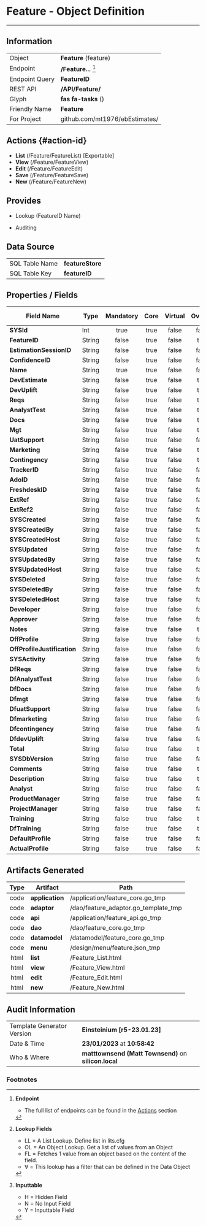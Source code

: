 # **Feature** - Object Definition
---
##  Information
|   |   |
|---|---|
|Object         |**Feature** (feature) |
|Endpoint 	    |**/Feature...** [^1]|
|Endpoint Query |**FeatureID**|
|REST API|**/API/Feature/**|
Glyph|**fas fa-tasks** ()
Friendly Name|**Feature**|
|For Project    |github.com/mt1976/ebEstimates/|

##  Actions {#action-id}
* **List** (/Feature/FeatureList) [Exportable]
* **View** (/Feature/FeatureView)
* **Edit** (/Feature/FeatureEdit)
* **Save** (/Feature/FeatureSave)
* **New** (/Feature/FeatureNew)








##  Provides
 * Lookup (FeatureID Name)

* Auditing 




##  Data Source 
|   |   |
|---|---|
SQL Table Name       | **featureStore**
SQL Table Key | **featureID**



##  Properties / Fields
| Field Name| Type | Mandatory | Core | Virtual | Overide | Lookup [^2]| Lookup Object      | Lookup Field Source         | Lookup Return Value                | Inputable [^3]|DB Column|Default Value| No Change | Callout | Internal | Display | Mask |
| -- | --  | :--: | :--: | :--: |:--: |:--: |:--: |-- |-- |:--: |-- | --| :--: | :--: | :--: | -- | -- |
|**SYSId**|Int|true|true|false|false|||||NH|_id|0|false|false|true|text||
|**FeatureID**|String|false|true|false|true|||||H|featureID||true|false|false|text||
|**EstimationSessionID**|String|false|true|false|false|OL|EstimationSession|EstimationSession_EstimationSessionID|EstimationSession_Name|Y|estimationSessionID||false|false|false|text||
|**ConfidenceID**|String|false|true|false|false|OL∀|Confidence|Confidence_ConfidenceID||Y|confidenceID||false|false|false|text||
|**Name**|String|true|true|false|false|||||Y|name||false|false|false|text||
|**DevEstimate**|String|false|true|false|true|||||Y|devEstimate||false|false|false|number||
|**DevUplift**|String|false|true|false|true|||||Y|devUplift||false|false|false|number||
|**Reqs**|String|false|true|false|true|||||Y|reqs||false|false|false|number||
|**AnalystTest**|String|false|true|false|true|||||Y|analystTest||false|false|false|number||
|**Docs**|String|false|true|false|true|||||Y|docs||false|false|false|number||
|**Mgt**|String|false|true|false|true|||||Y|mgt||false|false|false|number||
|**UatSupport**|String|false|true|false|false|||||Y|uatSupport||false|false|false|text||
|**Marketing**|String|false|true|false|true|||||Y|marketing||false|false|false|number||
|**Contingency**|String|false|true|false|true|||||Y|contingency||false|false|false|number||
|**TrackerID**|String|false|true|false|false|||||Y|trackerID||false|false|false|text||
|**AdoID**|String|false|true|false|false|||||Y|adoID||false|false|false|text||
|**FreshdeskID**|String|false|true|false|false|||||Y|freshdeskID||false|false|false|text||
|**ExtRef**|String|false|true|false|false|||||Y|extRef||false|false|false|text||
|**ExtRef2**|String|false|true|false|false|||||Y|extRef2||false|false|false|text||
|**SYSCreated**|String|false|true|false|false|||||NH|_created||false|false|true|text||
|**SYSCreatedBy**|String|false|true|false|false|||||NH|_createdBy||false|false|true|text||
|**SYSCreatedHost**|String|false|true|false|false|||||NH|_createdHost||false|false|true|text||
|**SYSUpdated**|String|false|true|false|false|||||NH|_updated||false|false|true|text||
|**SYSUpdatedBy**|String|false|true|false|false|||||NH|_updatedBy||false|false|true|text||
|**SYSUpdatedHost**|String|false|true|false|false|||||NH|_updatedHost||false|false|true|text||
|**SYSDeleted**|String|false|true|false|false|||||NH|_deleted||false|false|true|text||
|**SYSDeletedBy**|String|false|true|false|false|||||NH|_deletedBy||false|false|true|text||
|**SYSDeletedHost**|String|false|true|false|false|||||NH|_deletedHost||false|false|true|text||
|**Developer**|String|false|true|false|false|OL∀|Resource|Resource_Code|Resource_Name|Y|developer||false|false|false|text||
|**Approver**|String|false|true|false|false|OL∀|Resource|Resource_Code|Resource_Name|Y|approver||false|false|false|text||
|**Notes**|String|false|true|false|true|||||N|notes||false|false|false|textarea||
|**OffProfile**|String|false|true|false|false|||||Y|offProfile||false|false|false|text||
|**OffProfileJustification**|String|false|true|false|false|||||Y|offProfileJustification||false|false|false|text||
|**SYSActivity**|String|false|true|false|false|||||NH|_activity||false|false|true|text||
|**DfReqs**|String|false|true|false|false|||||Y|dfReqs||false|false|false|text||
|**DfAnalystTest**|String|false|true|false|false|||||Y|dfAnalystTest||false|false|false|text||
|**DfDocs**|String|false|true|false|false|||||Y|dfDocs||false|false|false|text||
|**Dfmgt**|String|false|true|false|false|||||Y|dfmgt||false|false|false|text||
|**DfuatSupport**|String|false|true|false|false|||||Y|dfuatSupport||false|false|false|text||
|**Dfmarketing**|String|false|true|false|false|||||Y|dfmarketing||false|false|false|text||
|**Dfcontingency**|String|false|true|false|false|||||Y|dfcontingency||false|false|false|text||
|**DfdevUplift**|String|false|true|false|false|||||Y|dfdevUplift||false|false|false|text||
|**Total**|String|false|true|false|true|||||N|total||false|false|false|number||
|**SYSDbVersion**|String|false|true|false|false|||||NH|_dbVersion||false|false|true|text||
|**Comments**|String|false|true|false|true|||||Y|comments||false|false|false|textarea||
|**Description**|String|false|true|false|true|||||Y|description||false|false|false|textarea||
|**Analyst**|String|false|true|false|false|OL∀|Resource|Resource_Code|Resource_Name|Y|analyst||false|false|false|text||
|**ProductManager**|String|false|true|false|false|OL∀|Resource|Resource_Code|Resource_Name|Y|productManager||false|false|false|text||
|**ProjectManager**|String|false|true|false|false|OL∀|Resource|Resource_Code|Resource_Name|Y|projectManager||false|false|false|text||
|**Training**|String|false|true|false|true|||||Y|training||false|false|false|number||
|**DfTraining**|String|false|true|false|true|||||N|dfTraining||false|false|false|number||
|**DefaultProfile**|String|false|true|false|false|OL∀|Profile|Profile_ProfileID|Profile_Name|N|defaultProfile||false|false|false|text||
|**ActualProfile**|String|false|true|false|false|OL∀|Profile|Profile_ProfileID|Profile_Name|Y|actualProfile||false|false|false|text||


##  Artifacts Generated
| Type | Artifact | Path|
| :--: | -- | -- |
| code | **application** | /application/feature_core.go_tmp |
| code | **adaptor** | /dao/feature_adaptor.go_template_tmp |
| code | **api** | /application/feature_api.go_tmp |
| code | **dao** | /dao/feature_core.go_tmp |
| code | **datamodel** | /datamodel/feature_core.go_tmp |
| code | **menu** | /design/menu/feature.json_tmp |
| html | **list** | /Feature_List.html |
| html | **view** | /Feature_View.html |
| html | **edit** | /Feature_Edit.html |
| html | **new** | /Feature_New.html |


## Audit Information
|   |   |
|---|---|
Template Generator Version   | **Einsteinium [r5-23.01.23]**
Date & Time		     | **23/01/2023** at **10:58:42**
Who & Where		     | **matttownsend (Matt Townsend)** on **silicon.local**

### Footnotes
[^1]: **Endpoint**
    * The full list of endpoints can be found in the [Actions](#action-id) section
[^2]: **Lookup Fields**
    * LL = A List Lookup. Define list in lits.cfg
    * OL = An Object Lookup. Get a list of values from an Object
    * FL = Fetches 1 value from an object based on the content of the field. 
    * ∀ = This lookup has a filter that can be defined in the Data Object
[^3]: **Inputtable**   
    * H = Hidden Field
    * N = No Input Field
    * Y = Inputtable Field
